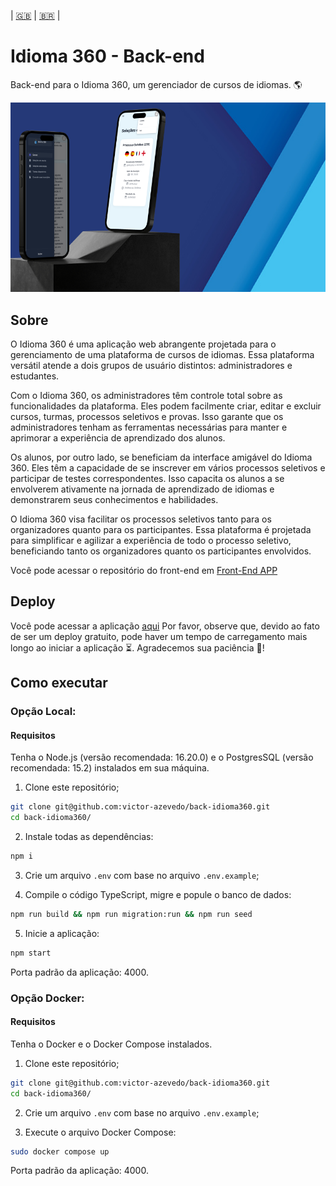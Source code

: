 | [:gb:](README.md) | [:brazil:](README_pt.md) |

# Idioma 360 - Back-end

Back-end para o Idioma 360, um gerenciador de cursos de idiomas. :earth_americas:

![Capa](./doc/cover.png)

## Sobre

O Idioma 360 é uma aplicação web abrangente projetada para o gerenciamento de uma plataforma de cursos de idiomas. Essa plataforma versátil atende a dois grupos de usuário distintos: administradores e estudantes.

Com o Idioma 360, os administradores têm controle total sobre as funcionalidades da plataforma. Eles podem facilmente criar, editar e excluir cursos, turmas, processos seletivos e provas. Isso garante que os administradores tenham as ferramentas necessárias para manter e aprimorar a experiência de aprendizado dos alunos.

Os alunos, por outro lado, se beneficiam da interface amigável do Idioma 360. Eles têm a capacidade de se inscrever em vários processos seletivos e participar de testes correspondentes. Isso capacita os alunos a se envolverem ativamente na jornada de aprendizado de idiomas e demonstrarem seus conhecimentos e habilidades.

O Idioma 360 visa facilitar os processos seletivos tanto para os organizadores quanto para os participantes. Essa plataforma é projetada para simplificar e agilizar a experiência de todo o processo seletivo, beneficiando tanto os organizadores quanto os participantes envolvidos.

Você pode acessar o repositório do front-end em [Front-End APP](https://github.com/victor-azevedo/front-idioma360)

## Deploy

Você pode acessar a aplicação [aqui](https://idioma360.vercel.app)
Por favor, observe que, devido ao fato de ser um deploy gratuito, pode haver um tempo de carregamento mais longo ao iniciar a aplicação ⏳. Agradecemos sua paciência 🙏!

## Como executar

### Opção Local:

#### Requisitos

Tenha o Node.js (versão recomendada: 16.20.0) e o PostgresSQL (versão recomendada: 15.2) instalados em sua máquina.

1. Clone este repositório;

```bash
git clone git@github.com:victor-azevedo/back-idioma360.git
cd back-idioma360/
```

2. Instale todas as dependências:

```bash
npm i
```

3. Crie um arquivo `.env` com base no arquivo `.env.example`;

4. Compile o código TypeScript, migre e popule o banco de dados:

```bash
npm run build && npm run migration:run && npm run seed
```

5. Inicie a aplicação:

```bash
npm start
```

Porta padrão da aplicação: 4000.

### Opção Docker:

#### Requisitos

Tenha o Docker e o Docker Compose instalados.

1. Clone este repositório;

```bash
git clone git@github.com:victor-azevedo/back-idioma360.git
cd back-idioma360/
```

2. Crie um arquivo `.env` com base no arquivo `.env.example`;

3. Execute o arquivo Docker Compose:

```bash
sudo docker compose up
```

Porta padrão da aplicação: 4000.
